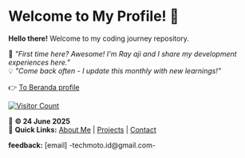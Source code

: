 # Welcome to My Profile! 👋

**Hello there!** Welcome to my coding journey repository. 

🌱 *"First time here? Awesome! I'm Ray aji and I share my development experiences here."*  
💡 *"Come back often - I update this monthly with new learnings!"*

👉 [To Beranda profile](./game.html)

[![Visitor Count](https://visitor-badge.laobi.icu/badge?page_id=rayaji.profile)](https://github.com/rayaji)

📅 **© 24 June 2025**  
🔗 **Quick Links:**  [About Me](./about) | [Projects](./projects) | [Contact](./contact)

**feedback:** [email] -techmoto.id@gmail.com-
